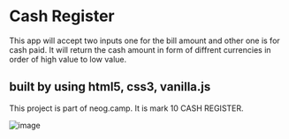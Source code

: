 <h1>Cash Register </h1>

This app will accept two inputs one for the bill amount and other one is for cash paid. It will return the cash amount in form of diffrent currencies in order of high value to low value.

<h2>built by using html5, css3, vanilla.js</h2>

This project is part of neog.camp. It is mark 10 CASH REGISTER. 





![image](https://user-images.githubusercontent.com/109124944/194767525-e2eaa369-3f08-4506-a044-23369a31a6c2.png)
